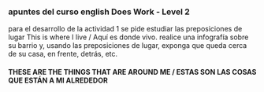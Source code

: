 ### apuntes del curso english Does Work - Level 2
para el desarrollo de la actividad 1 se pide estudiar las preposiciones de lugar This is where I live / Aquí es donde vivo. 
realice una infografía sobre su barrio y, usando las preposiciones de lugar, exponga que queda cerca de su casa, en frente, detrás, etc.
#### THESE ARE THE THINGS THAT ARE AROUND ME / ESTAS SON LAS COSAS QUE ESTÁN A MI ALREDEDOR
